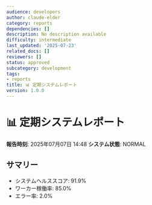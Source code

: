 ```yaml
---
audience: developers
author: claude-elder
category: reports
dependencies: []
description: No description available
difficulty: intermediate
last_updated: '2025-07-23'
related_docs: []
reviewers: []
status: approved
subcategory: development
tags:
- reports
title: 📊 定期システムレポート
version: 1.0.0
---
```


# 📊 定期システムレポート

**報告時刻**: 2025年07月07日 14:48
**システム状態**: NORMAL

## サマリー
- システムヘルススコア: 91.9%
- ワーカー稼働率: 85.0%
- エラー率: 2.0%
